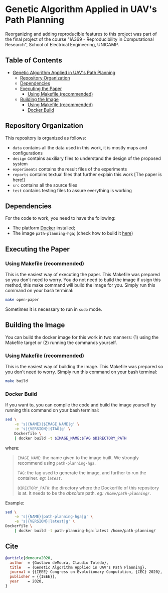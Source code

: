 # Genetic Algorithm Applied in UAV's Path Planning

Reorganizing and adding reproducible features to this project was part of the final project of the course "IA369 - Reproducibility in Computational Research", School of Electrical Engineering, UNICAMP.

## Table of Contents <!-- omit in toc -->

- [Genetic Algorithm Applied in UAV's Path Planning](#genetic-algorithm-applied-in-uavs-path-planning)
  - [Repository Organization](#repository-organization)
  - [Dependencies](#dependencies)
  - [Executing the Paper](#executing-the-paper)
    - [Using Makefile (recommended)](#using-makefile-recommended)
  - [Building the Image](#building-the-image)
    - [Using Makefile (recommended)](#using-makefile-recommended-1)
    - [Docker Build](#docker-build)

## Repository Organization

This repository is organized as follows:

- `data` contains all the data used in this work, it is mostly maps and configurations
- `design` contains auxiliary files to understand the design of the proposed system
- `experiments` contains the result files of the experiments
- `reports` contains textual files that further explain this work [The paper is here!]
- `src` contains all the source files
- `test` contains testing files to assure everything is working

## Dependencies

For the code to work, you need to have the following:

- The platform [Docker](https://docs.docker.com/get-docker/) installed;
- The image `path-planning-hga`; (check how to build it [here](#building-the-image))

## Executing the Paper

### Using Makefile (recommended)

This is the easiest way of executing the paper. This Makefile was prepared so you don't need to worry. You do not need to build the image if usign this method, this make command will build the image for you. Simply run this command on your bash terminal:

```bash
make open-paper
```

Sometimes it is necessary to run in `sudo` mode.

## Building the Image

You can build the docker image for this work in two manners: (1) using the Makefile target or (2) running the commands yourself.

### Using Makefile (recommended)

This is the easiest way of building the image. This Makefile was prepared so you don't need to worry. Simply run this command on your bash terminal:

```bash
make build
```

### Docker Build

If you want to, you can compile the code and build the image yourself by running this command on your bash terminal:

```bash
sed \
    -e 's|{NAME}|$IMAGE_NAME|g' \
    -e 's|{VERSION}|$TAG|g' \
    Dockerfile \
    | docker build -t $IMAGE_NAME:$TAG $DIRECTORY_PATH
```

where:

> `IMAGE_NAME`: the name given to the image built. We strongly recommend using `path-planning-hga`.
>
> `TAG`: the tag used to generate the image, and further to run the container. _eg: `latest`_.
>
> `DIRECTORY_PATH`: the directory where the Dockerfile of this repository is at. It needs to be the _absolute_ path. _eg: `/home/path-planning/`_.

Example:

```bash
sed \
    -e 's|{NAME}|path-planning-hga|g' \
    -e 's|{VERSION}|latest|g' \
Dockerfile \
    | docker build -t path-planning-hga:latest /home/path-planning/
```

## Cite

```bibtex
@article{demoura2020,
  author  = {Gustavo deMoura, Claudio Toledo}, 
  title   = {Genetic Algorithm Applied in UAV's Path Planning},
  journal = {{IEEE} Congress on Evolutionary Computation, {CEC} 2020},
  publisher = {{IEEE}},
  year    = 2020,
}
```
